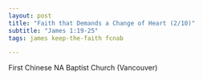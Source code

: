 ```yaml
---
layout: post
title: "Faith that Demands a Change of Heart (2/10)"
subtitle: "James 1:19-25"
tags: james keep-the-faith fcnab

---
```

First Chinese NA Baptist Church (Vancouver)
